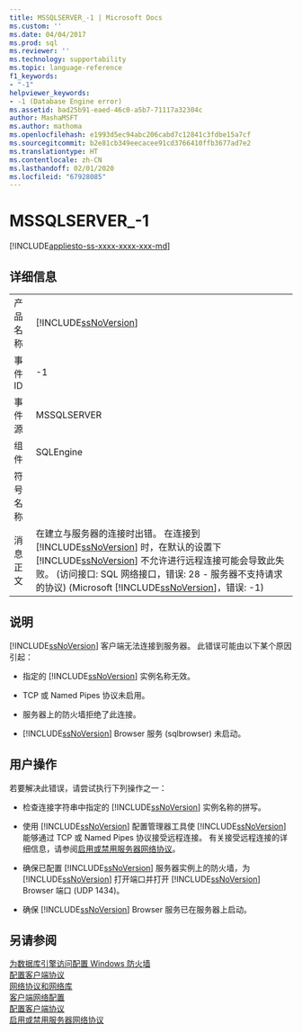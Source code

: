 ```yaml
---
title: MSSQLSERVER_-1 | Microsoft Docs
ms.custom: ''
ms.date: 04/04/2017
ms.prod: sql
ms.reviewer: ''
ms.technology: supportability
ms.topic: language-reference
f1_keywords:
- "-1"
helpviewer_keywords:
- -1 (Database Engine error)
ms.assetid: bad25b91-eaed-46c0-a5b7-71117a32304c
author: MashaMSFT
ms.author: mathoma
ms.openlocfilehash: e1993d5ec94abc206cabd7c12841c3fdbe15a7cf
ms.sourcegitcommit: b2e81cb349eecacee91cd3766410ffb3677ad7e2
ms.translationtype: HT
ms.contentlocale: zh-CN
ms.lasthandoff: 02/01/2020
ms.locfileid: "67928085"
---
```

# <a name="mssqlserver_-1"></a>MSSQLSERVER_-1
[!INCLUDE[appliesto-ss-xxxx-xxxx-xxx-md](../../includes/appliesto-ss-xxxx-xxxx-xxx-md.md)]
  
## <a name="details"></a>详细信息  
  
|||  
|-|-|  
|产品名称|[!INCLUDE[ssNoVersion](../../includes/ssnoversion-md.md)]|  
|事件 ID|-1|  
|事件源|MSSQLSERVER|  
|组件|SQLEngine|  
|符号名称||  
|消息正文|在建立与服务器的连接时出错。  在连接到 [!INCLUDE[ssNoVersion](../../includes/ssnoversion-md.md)] 时，在默认的设置下 [!INCLUDE[ssNoVersion](../../includes/ssnoversion-md.md)] 不允许进行远程连接可能会导致此失败。 (访问接口: SQL 网络接口，错误: 28 - 服务器不支持请求的协议) (Microsoft [!INCLUDE[ssNoVersion](../../includes/ssnoversion-md.md)]，错误: -1)|  
  
## <a name="explanation"></a>说明  
[!INCLUDE[ssNoVersion](../../includes/ssnoversion-md.md)] 客户端无法连接到服务器。 此错误可能由以下某个原因引起：  
  
-   指定的 [!INCLUDE[ssNoVersion](../../includes/ssnoversion-md.md)] 实例名称无效。  
  
-   TCP 或 Named Pipes 协议未启用。  
  
-   服务器上的防火墙拒绝了此连接。  
  
-   [!INCLUDE[ssNoVersion](../../includes/ssnoversion-md.md)] Browser 服务 (sqlbrowser) 未启动。  
  
## <a name="user-action"></a>用户操作  
若要解决此错误，请尝试执行下列操作之一：  
  
-   检查连接字符串中指定的 [!INCLUDE[ssNoVersion](../../includes/ssnoversion-md.md)] 实例名称的拼写。  
  
-   使用 [!INCLUDE[ssNoVersion](../../includes/ssnoversion-md.md)] 配置管理器工具使 [!INCLUDE[ssNoVersion](../../includes/ssnoversion-md.md)] 能够通过 TCP 或 Named Pipes 协议接受远程连接。 有关接受远程连接的详细信息，请参阅[启用或禁用服务器网络协议](~/database-engine/configure-windows/enable-or-disable-a-server-network-protocol.md)。  
  
-   确保已配置 [!INCLUDE[ssNoVersion](../../includes/ssnoversion-md.md)] 服务器实例上的防火墙，为 [!INCLUDE[ssNoVersion](../../includes/ssnoversion-md.md)] 打开端口并打开 [!INCLUDE[ssNoVersion](../../includes/ssnoversion-md.md)] Browser 端口 (UDP 1434)。  
  
-   确保 [!INCLUDE[ssNoVersion](../../includes/ssnoversion-md.md)] Browser 服务已在服务器上启动。  
  
## <a name="see-also"></a>另请参阅  
[为数据库引擎访问配置 Windows 防火墙](~/database-engine/configure-windows/configure-a-windows-firewall-for-database-engine-access.md)  
[配置客户端协议](~/database-engine/configure-windows/configure-client-protocols.md)  
[网络协议和网络库](~/sql-server/install/network-protocols-and-network-libraries.md)  
[客户端网络配置](~/database-engine/configure-windows/client-network-configuration.md)  
[配置客户端协议](~/database-engine/configure-windows/configure-client-protocols.md)  
[启用或禁用服务器网络协议](~/database-engine/configure-windows/enable-or-disable-a-server-network-protocol.md)  
  
